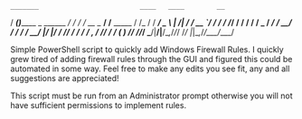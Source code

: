     _______                         ____   ____        __         
   / ____(_)_______ _      ______ _/ / /  / __ \__  __/ /__  _____
  / /_  / / ___/ _ \ | /| / / __ `/ / /  / /_/ / / / / / _ \/ ___/
 / __/ / / /  /  __/ |/ |/ / /_/ / / /  / _, _/ /_/ / /  __(__  ) 
/_/   /_/_/   \___/|__/|__/\__,_/_/_/  /_/ |_|\__,_/_/\___/____/  

Simple PowerShell script to quickly add Windows Firewall Rules. I quickly grew tired of adding firewall rules through the GUI and figured this could be automated in some way. Feel free to make any edits you see fit, any and all suggestions are appreciated! 

This script must be run from an Administrator prompt otherwise you will not have sufficient permissions to implement rules.
